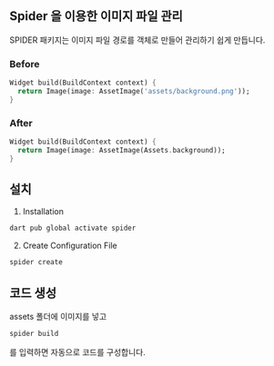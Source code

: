 ## Spider 을 이용한 이미지 파일 관리

SPIDER 패키지는 이미지 파일 경로를 객체로 만들어 관리하기 쉽게 만듭니다.

### Before
```dart
Widget build(BuildContext context) {
  return Image(image: AssetImage('assets/background.png'));
}
```

### After
```dart
Widget build(BuildContext context) {
  return Image(image: AssetImage(Assets.background));
}
```

## 설치
1. Installation 
```bash
dart pub global activate spider
```

2. Create Configuration File
```bash
spider create
```

## 코드 생성
assets 폴더에 이미지를 넣고
```bash
spider build
```
를 입력하면 자동으로 코드를 구성합니다.

